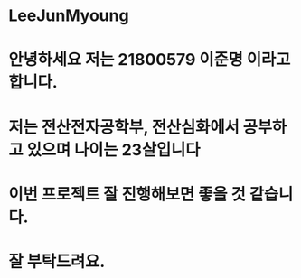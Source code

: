 # LeeJunMyoung
# 안녕하세요 저는 21800579 이준명 이라고 합니다.
# 저는 전산전자공학부, 전산심화에서 공부하고 있으며 나이는 23살입니다
# 이번 프로젝트 잘 진행해보면 좋을 것 같습니다. 
# 잘 부탁드려요.
